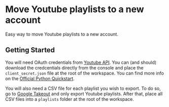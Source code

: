 # Move Youtube playlists to a new account

Easy way to move Youtube playlists to a new account.

## Getting Started

You will need OAuth credentials from [Youtube API](https://console.cloud.google.com/apis/api/youtube.googleapis.com). You can (and should) download the credcentials directly from the console and place the `client_secret.json` file at the root of the workspace. You can find more info on the [Official Python Quickstart](https://developers.google.com/youtube/v3/quickstart/python).

You will also need a CSV file for each playlist you wish to export. To do so, go to [Google Takeout](https://takeout.google.com/settings/takeout) and only export Youtube playlists. After that, place all CSV files into a `playlists` folder at the root of the workspace.
